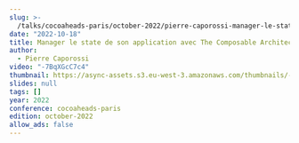 ```yaml
---
slug: >-
  /talks/cocoaheads-paris/october-2022/pierre-caporossi-manager-le-state-de-son-application-avec-the-composable-architecture
date: "2022-10-18"
title: Manager le state de son application avec The Composable Architecture
author:
  - Pierre Caporossi
video: "-7BqXGcC7c4"
thumbnail: https://async-assets.s3.eu-west-3.amazonaws.com/thumbnails/-7BqXGcC7c4.jpg
slides: null
tags: []
year: 2022
conference: cocoaheads-paris
edition: october-2022
allow_ads: false
---
```

